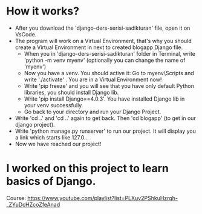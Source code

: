 # How it works?
* After you download the 'django-ders-serisi-sadikturan' file, open it on VsCode.
* The program will work on a Virtual Environment, that's why you should create a Virtual Environment in next to created blogapp Django file.
  * When you in 'django-ders-serisi-sadikturan' folder in Terminal, write 'python -m venv myenv' (optionally you can change the name of 'myenv')
  * Now you have a venv. You should active it: Go to myenv\Scripts and write './activate' . You are in a Virtual Environment now!
  * Write 'pip freeze' and you will see that you have only default Python libraries, you should install Django lib.
  * Write 'pip install Django==4.0.3'. You have installed Django lib in your venv successfully.
  * Go back to your directory and run your Django Project.
* Write 'cd ..' and 'cd ..' again to get back. Then 'cd blogapp' (to get in our django project).
* Write 'python manage.py runserver' to run our project. It will display you a link which starts like 127.0...
* Now we have reached our project!
  
# I worked on this project to learn basics of Django.

Course:
https://www.youtube.com/playlist?list=PLXuv2PShkuHzrqh-_ZYuDcHZcoZfeAnad
